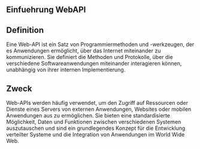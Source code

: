 Einfuehrung WebAPI
------------------

## Definition

Eine Web-API ist ein Satz von Programmiermethoden und -werkzeugen,
der es Anwendungen ermöglicht,
über das Internet miteinander zu kommunizieren.
Sie definiert die Methoden und Protokolle,
über die verschiedene Softwareanwendungen miteinander interagieren können,
unabhängig von ihrer internen Implementierung.

## Zweck

Web-APIs werden häufig verwendet,
um den Zugriff auf Ressourcen oder Dienste eines Servers von externen Anwendungen,
Websites oder mobilen Anwendungen aus zu ermöglichen.
Sie bieten eine standardisierte Möglichkeit,
Daten und Funktionen zwischen verschiedenen Systemen auszutauschen und sind ein grundlegendes Konzept für die Entwicklung verteilter Systeme und die Integration von Anwendungen im World Wide Web.
